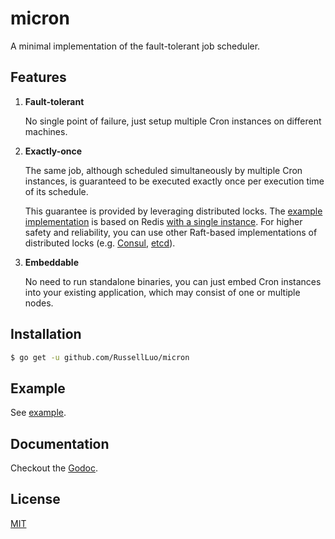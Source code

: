 # micron

A minimal implementation of the fault-tolerant job scheduler.


## Features

1. **Fault-tolerant**

    No single point of failure, just setup multiple Cron instances on different machines.

2. **Exactly-once**

    The same job, although scheduled simultaneously by multiple Cron instances, is guaranteed to be executed exactly once per execution time of its schedule.

    This guarantee is provided by leveraging distributed locks. The [example implementation](example/redislocker.go) is based on Redis [with a single instance][1]. For higher safety and reliability, you can use other Raft-based implementations of distributed locks (e.g. [Consul][2], [etcd][3]).

3. **Embeddable**

    No need to run standalone binaries, you can just embed Cron instances into your existing application, which may consist of one or multiple nodes.


## Installation

```bash
$ go get -u github.com/RussellLuo/micron
```


## Example

See [example](example).


## Documentation

Checkout the [Godoc][4].


## License

[MIT](LICENSE)


[1]: https://redis.io/topics/distlock#correct-implementation-with-a-single-instance
[2]: https://www.consul.io/
[3]: https://etcd.io/
[4]: https://pkg.go.dev/mod/github.com/RussellLuo/micron
